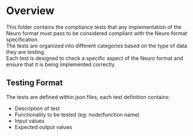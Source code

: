 # Overview

This folder contains the compliance tests that any implementation of the Neuro format *must* pass to be considered compliant with the Neuro format specification.  
The tests are organized into different categories based on the type of data they are testing.  
Each test is designed to check a specific aspect of the Neuro format and ensure that it is being implemented correctly. 

## Testing Format

The tests are defined within json files, each test definition contains:

- Description of test
- Functionality to be tested (eg: node/function name)
- Input values
- Expected output values

